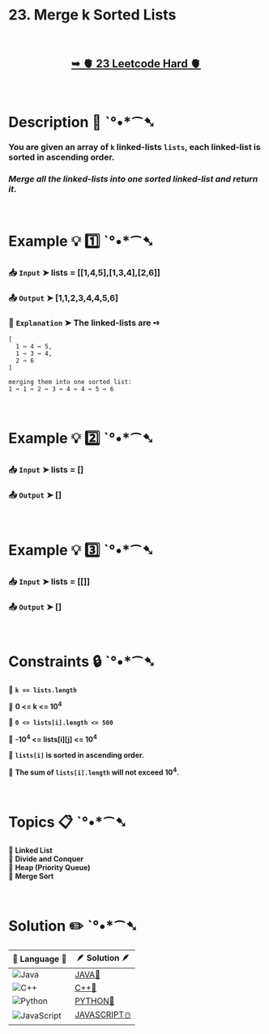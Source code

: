 # 23. Merge k Sorted Lists

</br>

<h2 align="center"> 

<a href="https://leetcode.com/problems/merge-k-sorted-lists/description/"><strong>➥ 🫀 23 Leetcode Hard 🫀 </strong></a>
</h2>

</br>

# Description 📜 ˋ°•*⁀➷

### You are given an array of `k` linked-lists `lists`, each linked-list is sorted in ascending order.

### *Merge all the linked-lists into one sorted linked-list and return it*.

</br>

# Example 💡 1️⃣ ˋ°•*⁀➷

  ### 📥 `Input`  ➤ lists = [[1,4,5],[1,3,4],[2,6]]

  ### 📤 `Output`  ➤ [1,1,2,3,4,4,5,6]

  ### 🔦 `Explanation`  ➤  The linked-lists are ➺

    [
      1 ➺ 4 ➺ 5,
      1 ➺ 3 ➺ 4,
      2 ➺ 6
    ]

    merging them into one sorted list:
    1 ➺ 1 ➺ 2 ➺ 3 ➺ 4 ➺ 4 ➺ 5 ➺ 6

</br>

# Example 💡 2️⃣ ˋ°•*⁀➷

  ### 📥 `Input` ➤ lists = []

  ### 📤 `Output`  ➤ []


</br>

# Example 💡 3️⃣ ˋ°•*⁀➷

  ### 📥 `Input` ➤ lists = [[]]

  ### 📤 `Output`  ➤ []

</br>

# Constraints 🔒 ˋ°•*⁀➷

🔹 **`k == lists.length`** </br>

🔹 **0 <= k <= 10<sup>4</sup>** </br>

🔹 **`0 <= lists[i].length <= 500`** </br>

🔹 **-10<sup>4</sup> <= lists[i][j] <= 10<sup>4</sup>** </br>

🔹 **`lists[i]` is sorted in ascending order.** </br>

🔹 **The sum of `lists[i].length` will not exceed 10<sup>4</sup>.** </br>

</br>

# Topics 📋 ˋ°•*⁀➷

🔸 **Linked List**  </br>
🔸 **Divide and Conquer**  </br>
🔸 **Heap (Priority Queue)**  </br>
🔸 **Merge Sort**  </br>

</br>

# Solution ✏️ ˋ°•*⁀➷

| 📒 Language 📒  | 🪶 Solution 🪶 |
| ------------- | ------------- |
|  ![Java](https://img.shields.io/badge/java-%23ED8B00.svg?style=for-the-badge&logo=openjdk&logoColor=white)  | [JAVA🍁](https://github.com/Prakhar-002/LEETCODE/blob/main/%F0%9F%8E%AD%20LEVEL%20wise%20que%20with%20solution%20%F0%9F%8E%AF/%F0%9F%AB%80%20Hard%20%F0%9F%AB%80/%F0%9F%AB%80%20Hard%2023.%20Merge%20k%20Sorted%20Lists%20%E2%98%83%EF%B8%8F%20%F0%9F%8D%81%20%F0%9F%8D%B0%20%F0%9F%8E%B2/%F0%9F%8D%81JAVA%20-%2023.%20Merge%20k%20Sorted%20Lists.java) |
|  ![C++](https://img.shields.io/badge/c++-%2300599C.svg?style=for-the-badge&logo=c%2B%2B&logoColor=white)  | [C++🎲](https://github.com/Prakhar-002/LEETCODE/blob/main/%F0%9F%8E%AD%20LEVEL%20wise%20que%20with%20solution%20%F0%9F%8E%AF/%F0%9F%AB%80%20Hard%20%F0%9F%AB%80/%F0%9F%AB%80%20Hard%2023.%20Merge%20k%20Sorted%20Lists%20%E2%98%83%EF%B8%8F%20%F0%9F%8D%81%20%F0%9F%8D%B0%20%F0%9F%8E%B2/%F0%9F%8E%B2CPP%20-%2023.%20Merge%20k%20Sorted%20Lists.cpp)  |
|  ![Python](https://img.shields.io/badge/python-3670A0?style=for-the-badge&logo=python&logoColor=ffdd54)    | [PYTHON🍰](https://github.com/Prakhar-002/LEETCODE/blob/main/%F0%9F%8E%AD%20LEVEL%20wise%20que%20with%20solution%20%F0%9F%8E%AF/%F0%9F%AB%80%20Hard%20%F0%9F%AB%80/%F0%9F%AB%80%20Hard%2023.%20Merge%20k%20Sorted%20Lists%20%E2%98%83%EF%B8%8F%20%F0%9F%8D%81%20%F0%9F%8D%B0%20%F0%9F%8E%B2/%F0%9F%8D%B0PYTHON%20-%2023.%20Merge%20k%20Sorted%20Lists.py) |
| ![JavaScript](https://img.shields.io/badge/javascript-%23323330.svg?style=for-the-badge&logo=javascript&logoColor=%23F7DF1E)   | [JAVASCRIPT☃️](https://github.com/Prakhar-002/LEETCODE/blob/main/%F0%9F%8E%AD%20LEVEL%20wise%20que%20with%20solution%20%F0%9F%8E%AF/%F0%9F%AB%80%20Hard%20%F0%9F%AB%80/%F0%9F%AB%80%20Hard%2023.%20Merge%20k%20Sorted%20Lists%20%E2%98%83%EF%B8%8F%20%F0%9F%8D%81%20%F0%9F%8D%B0%20%F0%9F%8E%B2/%E2%98%83%EF%B8%8FJAVASCRIPT%20-%2023.%20Merge%20k%20Sorted%20Lists.js) |

